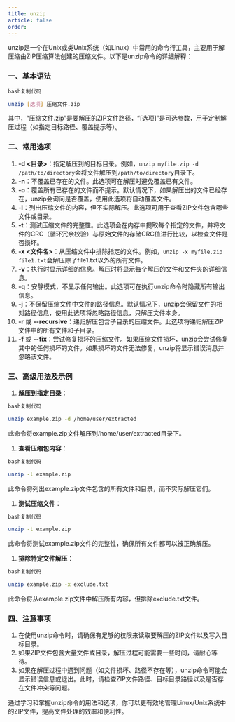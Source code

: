 ```yaml
---
title: unzip
article: false
order: 
---
```


unzip是一个在Unix或类Unix系统（如Linux）中常用的命令行工具，主要用于解压缩由ZIP压缩算法创建的压缩文件。以下是unzip命令的详细解释：

### 一、基本语法

```bash
bash复制代码

unzip [选项] 压缩文件.zip
```

其中，“压缩文件.zip”是要解压的ZIP文件路径，“[选项]”是可选参数，用于定制解压过程（如指定目标路径、覆盖提示等）。

### 二、常用选项

1. **-d <目录>**：指定解压到的目标目录。例如，`unzip myfile.zip -d /path/to/directory`会将文件解压到`/path/to/directory`目录下。
2. **-n**：不覆盖已存在的文件。此选项可在解压时避免覆盖已有文件。
3. **-o**：覆盖所有已存在的文件而不提示。默认情况下，如果解压出的文件已经存在，unzip会询问是否覆盖，使用此选项将自动覆盖文件。
4. **-l**：列出压缩文件的内容，但不实际解压。此选项可用于查看ZIP文件包含哪些文件或目录。
5. **-t**：测试压缩文件的完整性。此选项会在内存中提取每个指定的文件，并将文件的CRC（循环冗余校验）与原始文件的存储CRC值进行比较，以检查文件是否损坏。
6. **-x <文件名>**：从压缩文件中排除指定的文件。例如，`unzip -x myfile.zip file1.txt`会解压除了file1.txt以外的所有文件。
7. **-v**：执行时显示详细的信息。解压时将显示每个解压的文件和文件夹的详细信息。
8. **-q**：安静模式，不显示任何输出。此选项可在执行unzip命令时隐藏所有输出信息。
9. **-j**：不保留压缩文件中文件的路径信息。默认情况下，unzip会保留文件的相对路径信息，使用此选项将忽略路径信息，只解压文件本身。
10. **-r** 或 **--recursive**：递归解压包含子目录的压缩文件。此选项将递归解压ZIP文件中的所有文件和子目录。
11. **-f** 或 **--fix**：尝试修复损坏的压缩文件。如果压缩文件损坏，unzip会尝试修复其中的任何损坏的文件。如果损坏的文件无法修复，unzip将显示错误消息并忽略该文件。

### 三、高级用法及示例

1. **解压到指定目录**：

```bash
bash复制代码

unzip example.zip -d /home/user/extracted
```

此命令将example.zip文件解压到/home/user/extracted目录下。

1. **查看压缩包内容**：

```bash
bash复制代码

unzip -l example.zip
```

此命令将列出example.zip文件包含的所有文件和目录，而不实际解压它们。

1. **测试压缩文件**：

```bash
bash复制代码

unzip -t example.zip
```

此命令将测试example.zip文件的完整性，确保所有文件都可以被正确解压。

1. **排除特定文件解压**：

```bash
bash复制代码

unzip example.zip -x exclude.txt
```

此命令将从example.zip文件中解压所有内容，但排除exclude.txt文件。

### 四、注意事项

1. 在使用unzip命令时，请确保有足够的权限来读取要解压的ZIP文件以及写入目标目录。
2. 如果ZIP文件包含大量文件或目录，解压过程可能需要一些时间，请耐心等待。
3. 如果在解压过程中遇到问题（如文件损坏、路径不存在等），unzip命令可能会显示错误信息或退出。此时，请检查ZIP文件路径、目标目录路径以及是否存在文件冲突等问题。

通过学习和掌握unzip命令的用法和选项，你可以更有效地管理Linux/Unix系统中的ZIP文件，提高文件处理的效率和便利性。